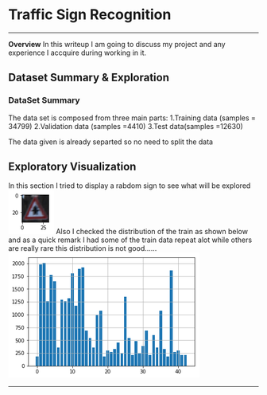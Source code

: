 # **Traffic Sign Recognition** 

[//]: # (Image References)

[image1]: ./writeupimages/samplesign.png "Random Sample"
[image2]: ./writeupimages/traindata.png "Train Data Distribution"
[image3]: ./writeupimages/traindata.png "Train Data Distribution"

---

**Overview**
In this writeup I am going to discuss my project and any experience I accquire during working in it.

## **Dataset Summary & Exploration**
### **DataSet Summary**
The data set is composed from three main parts:
1.Training data (samples = 34799)
2.Validation data (samples =4410)
3.Test data(samples =12630)

The data given is already separted so no need to split the data

## **Exploratory Visualization**
In this section I tried to display a rabdom sign to see what will be explored 
![alt text][image1]
Also I checked the distribution of the train as shown below and as a quick remark I had some of the train data repeat alot while others are really rare this distribution is not good......
![alt text][image2]

---



